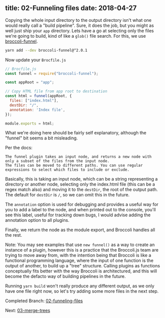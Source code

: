 title: 02-Funneling files
date: 2018-04-27
---

Copying the whole input directory to the output directory isn't what one would really call a "build pipeline".
Sure, it does the job, but you might as well just ship your `app` directory. Lets have a go at selecting only the files
we're going to build, kind of like a `glob()` file search. For this, we use
[broccoli-funnel](https://github.com/broccolijs/broccoli-funnel).

```sh
yarn add --dev broccoli-funnel@^2.0.1
```

Now update your `Brocfile.js`

```js
// Brocfile.js
const funnel = require("broccoli-funnel");

const appRoot = "app";

// Copy HTML file from app root to destination
const html = funnel(appRoot, {
  files: ["index.html"],
  destDir: "/",
  annotation: 'Index file',
});

module.exports = html;
```

What we're doing here should be fairly self explanatory, although the "funnel" bit seems a bit misleading.

Per the docs:

    The funnel plugin takes an input node, and returns a new node with only a subset of the files from the input node.
    The files can be moved to different paths. You can use regular expressions to select which files to include or exclude.

Basically, this is taking an input node, which can be a string representing a directory or another node,
selecting only the index.html file (this can be a regex match also) and moving it to the `destDir`, the root of
the output path. The default for `destDir` is `/`, so we can omit this in the future.

The `annotation` option is used for debugging and provides a useful way for you to add a label to the node, and when
printed out to the console, you'll see this label, useful for tracking down bugs, I would advise adding the annotation
option to all plugins.

Finally, we return the node as the module export, and Broccoli handles all the rest.

Note: You may see examples that use `new funnel()` as a way to create an instance of a plugin, however this is a practice
that the Broccoli.js team are trying to move away from, with the intention being that Broccoli is like a functional
programming language, where the input of one function is the output of another, to build up a "tree" structure.
Calling plugins as functions conceptually fits better with the way Broccoli is architectured, and this will become the
defacto way of building pipelines in the future.

Running `yarn build` won't really produce any different output, as we only have one file right now, so let's try
adding some more files in the next step.

Completed Branch: [02-funneling-files](https://github.com/oligriffiths/broccolijs-tutorial/tree/02-funnelling-files)

Next: [03-merge-trees](03-merge-trees.html)
